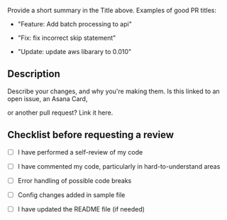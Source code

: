 Provide a short summary in the Title above. Examples of good PR titles:

* "Feature: Add batch processing to api"

* "Fix: fix incorrect skip statement"

* "Update: update aws libarary to 0.010"


## Description

Describe your changes, and why you're making them. Is this linked to an open issue, an Asana Card, 

or another pull request? Link it here.


## Checklist before requesting a review

- [ ]  I have performed a self-review of my code

- [ ]  I have commented my code, particularly in hard-to-understand areas

- [ ]  Error handling of possible code breaks

- [ ]  Config changes added in sample file

- [ ]  I have updated the README file (if needed)

